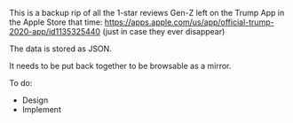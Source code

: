 This is a backup rip of all the 1-star reviews Gen-Z left on the Trump App in the Apple Store that time:
https://apps.apple.com/us/app/official-trump-2020-app/id1135325440
(just in case they ever disappear)

The data is stored as JSON.

It needs to be put back together to be browsable as a mirror.

To do:

   * Design
   * Implement

